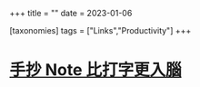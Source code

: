 +++
title = ""
date = 2023-01-06

[taxonomies]
tags = ["Links","Productivity"]
+++ 
# [手抄 Note 比打字更入腦](https://visualthinkingnote.wordpress.com/2015/09/01/%ef%bc%88%e8%bd%89%e8%bc%89%ef%bc%89%e4%b8%8a%e5%a0%82%e8%b2%bc%e5%a3%ab%ef%bc%9a%e6%89%8b%e6%8a%84note%e6%af%94%e6%89%93%e5%ad%97%e6%9b%b4%e5%85%a5%e8%85%a6-%e4%b8%bb%e5%a0%b4%e5%a0%b1%e9%81%93/)
<!-- more -->